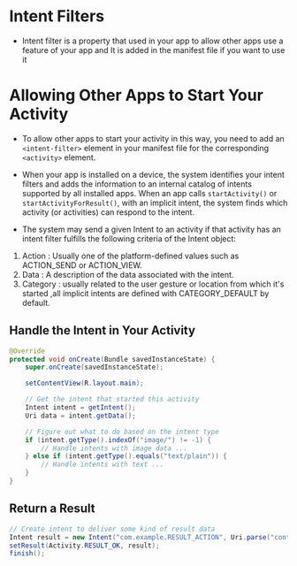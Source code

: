 # Intent Filters

* Intent filter is a property that used in your app to allow other apps use a feature of your app and It is added in the manifest file if you want to use it


# Allowing Other Apps to Start Your Activity

* To allow other apps to start your activity in this way, you need to add an `<intent-filter>` element in your manifest file for the corresponding `<activity>` element.

* When your app is installed on a device, the system identifies your intent filters and adds the information to an internal catalog of intents supported by all installed apps. When an app calls `startActivity()` or `startActivityForResult()`, with an implicit intent, the system finds which activity (or activities) can respond to the intent.


* The system may send a given Intent to an activity if that activity has an intent filter fulfills the following criteria of the Intent object:

1. Action : Usually one of the platform-defined values such as ACTION_SEND or ACTION_VIEW.
2. Data : A description of the data associated with the intent.
3. Category : usually related to the user gesture or location from which it's started ,all implicit intents are defined with CATEGORY_DEFAULT by default.

## Handle the Intent in Your Activity

```java
@Override
protected void onCreate(Bundle savedInstanceState) {
    super.onCreate(savedInstanceState);

    setContentView(R.layout.main);

    // Get the intent that started this activity
    Intent intent = getIntent();
    Uri data = intent.getData();

    // Figure out what to do based on the intent type
    if (intent.getType().indexOf("image/") != -1) {
        // Handle intents with image data ...
    } else if (intent.getType().equals("text/plain")) {
        // Handle intents with text ...
    }
}

```

## Return a Result

```java
// Create intent to deliver some kind of result data
Intent result = new Intent("com.example.RESULT_ACTION", Uri.parse("content://result_uri"));
setResult(Activity.RESULT_OK, result);
finish();
```